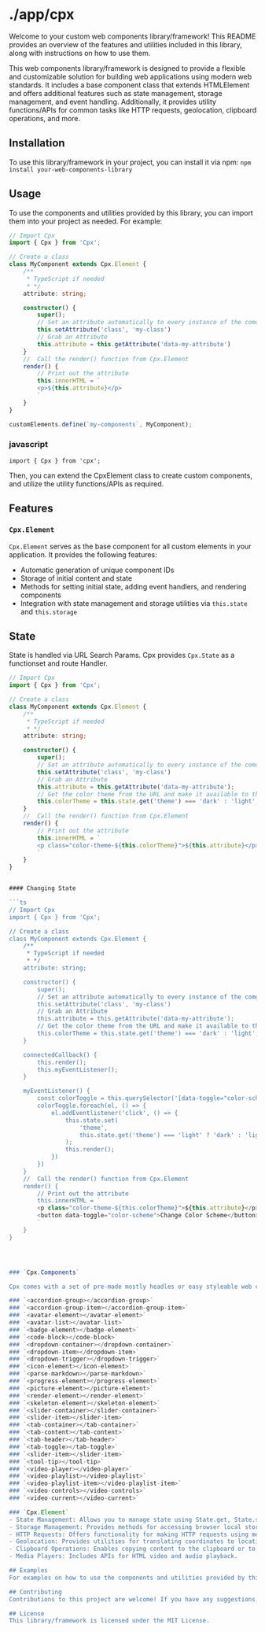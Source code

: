 # ./app/cpx

Welcome to your custom web components library/framework! This README provides an overview of the features and utilities included in this library, along with instructions on how to use them.

This web components library/framework is designed to provide a flexible and customizable solution for building web applications using modern web standards. It includes a base component class that extends HTMLElement and offers additional features such as state management, storage management, and event handling. Additionally, it provides utility functions/APIs for common tasks like HTTP requests, geolocation, clipboard operations, and more.

## Installation
To use this library/framework in your project, you can install it via npm:
`npm install your-web-components-library`

## Usage
To use the components and utilities provided by this library, you can import them into your project as needed. For example:

```ts
// Import Cpx
import { Cpx } from 'Cpx';

// Create a class
class MyComponent extends Cpx.Element {
    /**
     * TypeScript if needed 
     * */
    attribute: string;

    constructor() {
        super();
        // Set an attribute automatically to every instance of the comonent
        this.setAttribute('class', 'my-class')
        // Grab an Attribute
        this.attribute = this.getAttribute('data-my-attribute')
    }
    //  Call the render() function from Cpx.Element
    render() {
        // Print out the attribute
        this.innerHTML = `
        <p>${this.attribute}</p>
        `
    }
}

customElements.define(`my-components`, MyComponent);

```

### javascript

`import { Cpx } from 'cpx';`

Then, you can extend the CpxElement class to create custom components, and utilize the utility functions/APIs as required.

## Features

### `Cpx.Element`

`Cpx.Element` serves as the base component for all custom elements in your application. It provides the following features:

- Automatic generation of unique component IDs
- Storage of initial content and state
- Methods for setting initial state, adding event handlers, and rendering components
- Integration with state management and storage utilities via `this.state` and `this.storage`

## State

State is handled via URL Search Params. Cpx provides `Cpx.State` as a functionset and route Handler.

```ts
// Import Cpx
import { Cpx } from 'Cpx';

// Create a class
class MyComponent extends Cpx.Element {
    /**
     * TypeScript if needed 
     * */
    attribute: string;

    constructor() {
        super();
        // Set an attribute automatically to every instance of the comonent
        this.setAttribute('class', 'my-class')
        // Grab an Attribute
        this.attribute = this.getAttribute('data-my-attribute');
        // Get the color theme from the URL and make it available to the element when rendering
        this.colorTheme = this.state.get('theme') === 'dark' : 'light';
    }
    //  Call the render() function from Cpx.Element
    render() {
        // Print out the attribute
        this.innerHTML = `
        <p class="color-theme-${this.colorTheme}">${this.attribute}</p>
        `
    }
}


#### Changing State

```ts
// Import Cpx
import { Cpx } from 'Cpx';

// Create a class
class MyComponent extends Cpx.Element {
    /**
     * TypeScript if needed 
     * */
    attribute: string;

    constructor() {
        super();
        // Set an attribute automatically to every instance of the comonent
        this.setAttribute('class', 'my-class')
        // Grab an Attribute
        this.attribute = this.getAttribute('data-my-attribute');
        // Get the color theme from the URL and make it available to the element when rendering
        this.colorTheme = this.state.get('theme') === 'dark' : 'light';
    }

    connectedCallback() {
        this.render();
        this.myEventListener();
    }

    myEventListener() {
        const colorToggle = this.querySelector('[data-toggle="color-scheme"]');
        colorToggle.foreach(el, () => {
            el.addEventlistener('click', () => {
                this.state.set(
                    'theme', 
                    this.state.get('theme') === 'light' ? 'dark' : 'light'
                );
                this.render();
            })
        })
    }
    //  Call the render() function from Cpx.Element
    render() {
        // Print out the attribute
        this.innerHTML = `
        <p class="color-theme-${this.colorTheme}">${this.attribute}</p>
        <button data-toggle="color-scheme">Change Color Scheme</button>
        `
    }
}




### `Cpx.Components`

Cpx comes with a set of pre-made mostly headles or easy styleable web components.

### `<accordion-group></accordion-group>`
### `<accordion-group-item></accordion-group-item>`
### `<avatar-element></avatar-element>`
### `<avatar-list></avatar-list>`
### `<badge-element></badge-element>`
### `<code-block></code-block>`
### `<dropdown-container></dropdown-container>`
### `<dropdown-item></dropdown-item>`
### `<dropdown-trigger></dropdown-trigger>`
### `<icon-element></icon-element>`
### `<parse-markdown></parse-markdown>`
### `<progress-element></progress-element>`
### `<picture-element></picture-element>`
### `<render-element></render-element>`
### `<skeleton-element></skeleton-element>`
### `<slider-container></slider-container>`
### `<slider-item></slider-item>`
### `<tab-container></tab-container>`
### `<tab-content></tab-content>`
### `<tab-header></tab-header>`
### `<tab-toggle></tab-toggle>`
### `<slider-item></slider-item>`
### `<tool-tip></tool-tip>`
### `<video-player></video-player>`
### `<video-playlist></video-playlist>`
### `<video-playlist-item></video-playlist-item>`
### `<video-controls></video-controls>`
### `<video-current></video-current>`

### `Cpx.Element`
- State Management: Allows you to manage state using State.get, State.set, State.has, and State.hasNot.
- Storage Management: Provides methods for accessing browser local storage and session storage with Storage.get, Storage.set, Storage.has, and Storage.hasNot.
- HTTP Requests: Offers functionality for making HTTP requests using methods like Http.fetch, Http.post, Http.get, Http.delete, and Http.patch.
- Geolocation: Provides utilities for translating coordinates to location and vice versa.
- Clipboard Operations: Enables copying content to the clipboard or to a DOM element.
- Media Players: Includes APIs for HTML video and audio playback.

## Examples
For examples on how to use the components and utilities provided by this library/framework, please refer to the examples directory in this repository.

## Contributing
Contributions to this project are welcome! If you have any suggestions, bug reports, or feature requests, please open an issue or submit a pull request on GitHub.

## License
This library/framework is licensed under the MIT License.